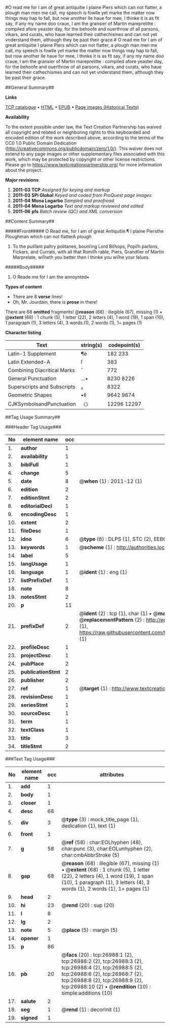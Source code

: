 #O read me for I am of great antiquitie I       plaine Piers which can not flatter, a plough man men me call, my speech is      fowlle yet marke the matter now things may hap to fall, but now another Ile     haue for mee, I thinke it is as fit say, if any my name doo craue, I am the     gransier of Martin mareprelitte : compiled afore yeaster day, for the behoofe and ouerthrow of all parsons, vikars, and curats, who haue learned their cathechismes and can not yet vnderstand them, although they be past their grace.#
O read me for I am of great antiquitie I       plaine Piers which can not flatter, a plough man men me call, my speech is      fowlle yet marke the matter now things may hap to fall, but now another Ile     haue for mee, I thinke it is as fit say, if any my name doo craue, I am the     gransier of Martin mareprelitte : compiled afore yeaster day, for the behoofe and ouerthrow of all parsons, vikars, and curats, who haue learned their cathechismes and can not yet vnderstand them, although they be past their grace.

##General Summary##

**Links**

[TCP catalogue](http://www.ota.ox.ac.uk/tcp/)  • 
[HTML](http://tei.it.ox.ac.uk/tcp/Texts-HTML/free/A09/A09636.html)  • 
[EPUB](http://tei.it.ox.ac.uk/tcp/Texts-EPUB/free/A09/A09636.epub) • 
[Page images (Historical Texts)](https://historicaltexts.jisc.ac.uk/eebo-23935560e)

**Availability**

To the extent possible under law, the Text Creation Partnership has waived all copyright and related or neighboring rights to this keyboarded and encoded edition of the work described above, according to the terms of the CC0 1.0 Public Domain Dedication (http://creativecommons.org/publicdomain/zero/1.0/). This waiver does not extend to any page images or other supplementary files associated with this work, which may be protected by copyright or other license restrictions. Please go to https://www.textcreationpartnership.org/ for more information about the project.

**Major revisions**

1. __2011-03__ __TCP__ *Assigned for keying and markup*
1. __2011-03__ __SPi Global__ *Keyed and coded from ProQuest page images*
1. __2011-04__ __Mona Logarbo__ *Sampled and proofread*
1. __2011-04__ __Mona Logarbo__ *Text and markup reviewed and edited*
1. __2011-06__ __pfs__ *Batch review (QC) and XML conversion*

##Content Summary##

#####Front#####
O Read me, for I am of great Antiquitie.¶ I plaine Piersthe Ploughman which can not flatterA plough 
1. To the puiſſant paltry politanes, bounſing Lord Biſhops, Popiſh parſons, Fickars, and Currats, with all that Romiſh rable, Piers, Grandſier of Martin Marprelate, wiſheth you better then I thinke you wiſhe your ſelues.

#####Body#####

1. O Reade me for I am the annoynted▪

**Types of content**

  * There are 8 **verse** lines!
  * Oh, Mr. Jourdain, there is **prose** in there!

There are 68 **omitted** fragments! 
 @__reason__ (68) : illegible (67), missing (1)  •  @__extent__ (68) : 1 chunk (5), 1 letter (22), 2 letters (4), 1 word (19), 1 span (10), 1 paragraph (1), 3 letters (4), 3 words (1), 2 words (1), 1+ pages (1)

**Character listing**


|Text|string(s)|codepoint(s)|
|---|---|---|
|Latin-1 Supplement|¶é|182 233|
|Latin Extended-A|ſ|383|
|Combining             Diacritical Marks|̄|772|
|General Punctuation|…•|8230 8226|
|Superscripts             and Subscripts|₂|8322|
|Geometric Shapes|▪◊|9642 9674|
|CJKSymbolsandPunctuation|〈〉|12296 12297|

##Tag Usage Summary##

###Header Tag Usage###

|No|element name|occ|attributes|
|---|---|---|---|
|1.|__author__|1||
|2.|__availability__|1||
|3.|__biblFull__|1||
|4.|__change__|5||
|5.|__date__|8| @__when__ (1) : 2011-12 (1)|
|6.|__edition__|2||
|7.|__editionStmt__|2||
|8.|__editorialDecl__|1||
|9.|__encodingDesc__|1||
|10.|__extent__|2||
|11.|__fileDesc__|1||
|12.|__idno__|6| @__type__ (6) : DLPS (1), STC (2), EEBO-CITATION (1), OCLC (1), VID (1)|
|13.|__keywords__|1| @__scheme__ (1) : http://authorities.loc.gov/ (1)|
|14.|__label__|5||
|15.|__langUsage__|1||
|16.|__language__|1| @__ident__ (1) : eng (1)|
|17.|__listPrefixDef__|1||
|18.|__note__|8||
|19.|__notesStmt__|2||
|20.|__p__|11||
|21.|__prefixDef__|2| @__ident__ (2) : tcp (1), char (1)  •  @__matchPattern__ (2) : ([0-9\-]+):([0-9IVX]+) (1), (.+) (1)  •  @__replacementPattern__ (2) : http://eebo.chadwyck.com/downloadtiff?vid=$1&page=$2 (1), https://raw.githubusercontent.com/textcreationpartnership/Texts/master/tcpchars.xml#$1 (1)|
|22.|__profileDesc__|1||
|23.|__projectDesc__|1||
|24.|__pubPlace__|2||
|25.|__publicationStmt__|2||
|26.|__publisher__|2||
|27.|__ref__|1| @__target__ (1) : http://www.textcreationpartnership.org/docs/. (1)|
|28.|__revisionDesc__|1||
|29.|__seriesStmt__|1||
|30.|__sourceDesc__|1||
|31.|__term__|1||
|32.|__textClass__|1||
|33.|__title__|3||
|34.|__titleStmt__|2||


###Text Tag Usage###

|No|element name|occ|attributes|
|---|---|---|---|
|1.|__add__|1||
|2.|__body__|1||
|3.|__closer__|1||
|4.|__desc__|68||
|5.|__div__|3| @__type__ (3) : mock_title_page (1), dedication (1), text (1)|
|6.|__front__|1||
|7.|__g__|58| @__ref__ (58) : char:EOLhyphen (48), char:punc (3), char:EOLunhyphen (2), char:cmbAbbrStroke (5)|
|8.|__gap__|68| @__reason__ (68) : illegible (67), missing (1)  •  @__extent__ (68) : 1 chunk (5), 1 letter (22), 2 letters (4), 1 word (19), 1 span (10), 1 paragraph (1), 3 letters (4), 3 words (1), 2 words (1), 1+ pages (1)|
|9.|__head__|2||
|10.|__hi__|23| @__rend__ (20) : sup (20)|
|11.|__l__|8||
|12.|__lg__|2||
|13.|__note__|5| @__place__ (5) : margin (5)|
|14.|__opener__|1||
|15.|__p__|86||
|16.|__pb__|20| @__facs__ (20) : tcp:26988:1 (2), tcp:26988:2 (2), tcp:26988:3 (2), tcp:26988:4 (2), tcp:26988:5 (2), tcp:26988:6 (2), tcp:26988:7 (2), tcp:26988:8 (2), tcp:26988:9 (2), tcp:26988:10 (2)  •  @__rendition__ (10) : simple:additions (10)|
|17.|__salute__|2||
|18.|__seg__|1| @__rend__ (1) : decorInit (1)|
|19.|__signed__|1||
